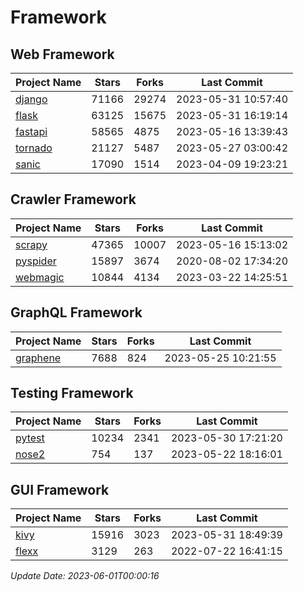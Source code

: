 # Framework

## Web Framework
| Project Name | Stars | Forks | Last Commit |
| ------------ | ----- | ----- | ----------- |
| [django](https://github.com/django/django) | 71166 | 29274 | 2023-05-31 10:57:40 |
| [flask](https://github.com/pallets/flask) | 63125 | 15675 | 2023-05-31 16:19:14 |
| [fastapi](https://github.com/tiangolo/fastapi) | 58565 | 4875 | 2023-05-16 13:39:43 |
| [tornado](https://github.com/tornadoweb/tornado) | 21127 | 5487 | 2023-05-27 03:00:42 |
| [sanic](https://github.com/sanic-org/sanic) | 17090 | 1514 | 2023-04-09 19:23:21 |

## Crawler Framework
| Project Name | Stars | Forks | Last Commit |
| ------------ | ----- | ----- | ----------- |
| [scrapy](https://github.com/scrapy/scrapy) | 47365 | 10007 | 2023-05-16 15:13:02 |
| [pyspider](https://github.com/binux/pyspider) | 15897 | 3674 | 2020-08-02 17:34:20 |
| [webmagic](https://github.com/code4craft/webmagic) | 10844 | 4134 | 2023-03-22 14:25:51 |

## GraphQL Framework
| Project Name | Stars | Forks | Last Commit |
| ------------ | ----- | ----- | ----------- |
| [graphene](https://github.com/graphql-python/graphene) | 7688 | 824 | 2023-05-25 10:21:55 |

## Testing Framework
| Project Name | Stars | Forks | Last Commit |
| ------------ | ----- | ----- | ----------- |
| [pytest](https://github.com/pytest-dev/pytest) | 10234 | 2341 | 2023-05-30 17:21:20 |
| [nose2](https://github.com/nose-devs/nose2) | 754 | 137 | 2023-05-22 18:16:01 |

## GUI Framework
| Project Name | Stars | Forks | Last Commit |
| ------------ | ----- | ----- | ----------- |
| [kivy](https://github.com/kivy/kivy) | 15916 | 3023 | 2023-05-31 18:49:39 |
| [flexx](https://github.com/flexxui/flexx) | 3129 | 263 | 2022-07-22 16:41:15 |

*Update Date: 2023-06-01T00:00:16*